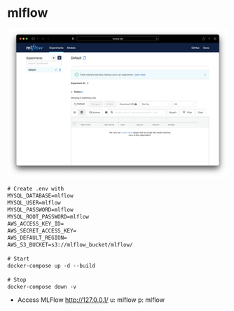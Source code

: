 # mlflow
![MLFlow](images/mlflow.png)

```
# Create .env with 
MYSQL_DATABASE=mlflow
MYSQL_USER=mlflow
MYSQL_PASSWORD=mlflow
MYSQL_ROOT_PASSWORD=mlflow
AWS_ACCESS_KEY_ID=
AWS_SECRET_ACCESS_KEY=
AWS_DEFAULT_REGION=
AWS_S3_BUCKET=s3://mlflow_bucket/mlflow/

# Start
docker-compose up -d --build 

# Stop
docker-compose down -v 
```

- Access MLFlow
http://127.0.0.1/
u: mlflow
p: mlflow

